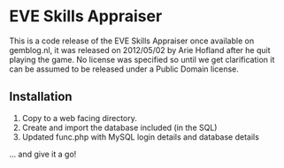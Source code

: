 EVE Skills Appraiser
====================

This is a code release of the EVE Skills Appraiser once available on gemblog.nl, it was released on 2012/05/02 by Arie Hofland after he quit playing the game. No license was specified so until we get clarification it can be assumed to be released under a Public Domain license.

Installation
------------

1. Copy to a web facing directory.
2. Create and import the database included (in the SQL)
3. Updated func.php with MySQL login details and database details

... and give it a go! 